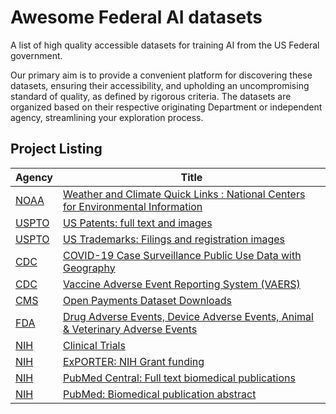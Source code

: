 # Awesome Federal AI datasets

A list of high quality accessible datasets for training AI from the US Federal government.

Our primary aim is to provide a convenient platform for discovering these datasets, ensuring their accessibility, and upholding an uncompromising standard of quality, as defined by rigorous criteria. The datasets are organized based on their respective originating Department or independent agency, streamlining your exploration process.

## Project Listing

| Agency  | Title |
| ----    | ----  |
 | [NOAA](https://www.noaa.gov/) | [Weather and Climate Quick Links : National Centers for Environmental Information](https://www.ncei.noaa.gov/weather-climate-links) | 
 | [USPTO](https://www.uspto.gov/) | [US Patents: full text and images](https://bulkdata.uspto.gov/) | 
 | [USPTO](https://www.uspto.gov/) | [US Trademarks: Filings and registration images](https://bulkdata.uspto.gov/) | 
 | [CDC](https://www.cdc.gov/) | [COVID-19 Case Surveillance Public Use Data with Geography](https://data.cdc.gov/Case-Surveillance/COVID-19-Case-Surveillance-Public-Use-Data-with-Ge/n8mc-b4w4) | 
 | [CDC](https://www.cdc.gov/) | [Vaccine Adverse Event Reporting System (VAERS)](https://vaers.hhs.gov/data/datasets.html) | 
 | [CMS](https://www.cms.gov/) | [Open Payments Dataset Downloads](https://www.cms.gov/OpenPayments/Data/Dataset-Downloads) | 
 | [FDA](https://www.fda.gov/) | [Drug Adverse Events, Device Adverse Events, Animal & Veterinary Adverse Events](https://open.fda.gov/data/downloads/) | 
 | [NIH](https://www.nih.gov/) | [Clinical Trials](https://classic.clinicaltrials.gov/ct2/resources/download) | 
 | [NIH](https://www.nih.gov/) | [ExPORTER: NIH Grant funding](https://reporter.nih.gov/exporter) | 
 | [NIH](https://www.nih.gov/) | [PubMed Central: Full text biomedical publications](https://www.ncbi.nlm.nih.gov/pmc/tools/ftp/) | 
 | [NIH](https://www.nih.gov/) | [PubMed: Biomedical publication abstract](https://pubmed.ncbi.nlm.nih.gov/download/) | 

